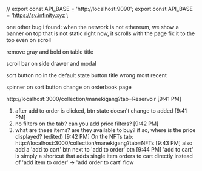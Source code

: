 // export const API_BASE = 'http://localhost:9090';
export const API_BASE = 'https://sv.infinity.xyz';

one other bug i found: when the network is not ethereum, we show a banner on top
that is not static right now, it scrolls with the page
fix it to the top even on scroll

remove gray and bold on table title

scroll bar on side drawer and modal

sort button no in the default state button title wrong most recent

spinner on sort button change on orderbook page

http://localhost:3000/collection/manekigang?tab=Reservoir
[9:41 PM]

1. after add to order is clicked, btn state doesn't change to added
   [9:41 PM]
2. no filters on the tab? can you add price filters?
   [9:42 PM]
3. what are these items? are they available to buy? if so, where is the price displayed? (edited)
   [9:42 PM]
   On the NFTs tab:
   http://localhost:3000/collection/manekigang?tab=NFTs
   [9:43 PM]
   also add a 'add to cart' btn next to 'add to order' btn
   [9:44 PM]
   'add to cart' is simply a shortcut that adds single item orders to cart directly instead of 'add item to order' -> 'add order to cart' flow
